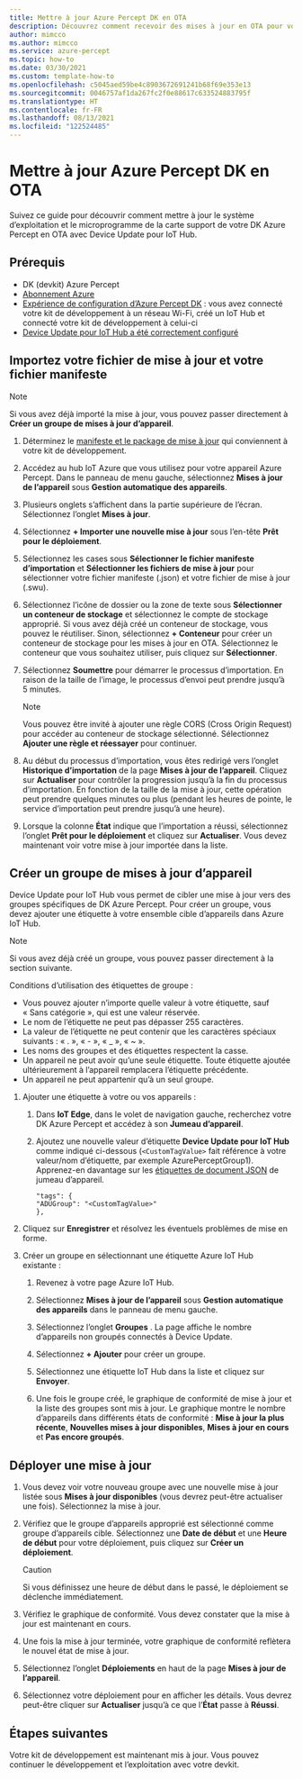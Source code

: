 ```yaml
---
title: Mettre à jour Azure Percept DK en OTA
description: Découvrez comment recevoir des mises à jour en OTA pour votre DK Azure Percept
author: mimcco
ms.author: mimcco
ms.service: azure-percept
ms.topic: how-to
ms.date: 03/30/2021
ms.custom: template-how-to
ms.openlocfilehash: c5045aed59be4c8903672691241b68f69e353e13
ms.sourcegitcommit: 0046757af1da267fc2f0e88617c633524883795f
ms.translationtype: HT
ms.contentlocale: fr-FR
ms.lasthandoff: 08/13/2021
ms.locfileid: "122524485"
---
```

# <a name="update-your-azure-percept-dk-using-over-the-air-ota-updates"></a>Mettre à jour Azure Percept DK en OTA

Suivez ce guide pour découvrir comment mettre à jour le système d’exploitation et le microprogramme de la carte support de votre DK Azure Percept en OTA avec Device Update pour IoT Hub.

## <a name="prerequisites"></a>Prérequis

- DK (devkit) Azure Percept
- [Abonnement Azure](https://azure.microsoft.com/free/)
- [Expérience de configuration d’Azure Percept DK](./quickstart-percept-dk-set-up.md) : vous avez connecté votre kit de développement à un réseau Wi-Fi, créé un IoT Hub et connecté votre kit de développement à celui-ci
- [Device Update pour IoT Hub a été correctement configuré](./how-to-set-up-over-the-air-updates.md)

## <a name="import-your-update-file-and-manifest-file"></a>Importez votre fichier de mise à jour et votre fichier manifeste

> [!NOTE]
> Si vous avez déjà importé la mise à jour, vous pouvez passer directement à **Créer un groupe de mises à jour d’appareil**.

1. Déterminez le [manifeste et le package de mise à jour](./how-to-select-update-package.md) qui conviennent à votre kit de développement.

1. Accédez au hub IoT Azure que vous utilisez pour votre appareil Azure Percept. Dans le panneau de menu gauche, sélectionnez **Mises à jour de l’appareil** sous **Gestion automatique des appareils**.

1. Plusieurs onglets s’affichent dans la partie supérieure de l’écran. Sélectionnez l’onglet **Mises à jour**.

1. Sélectionnez **+ Importer une nouvelle mise à jour** sous l’en-tête **Prêt pour le déploiement**.

1. Sélectionnez les cases sous **Sélectionner le fichier manifeste d’importation** et **Sélectionner les fichiers de mise à jour** pour sélectionner votre fichier manifeste (.json) et votre fichier de mise à jour (.swu).

1. Sélectionnez l’icône de dossier ou la zone de texte sous **Sélectionner un conteneur de stockage** et sélectionnez le compte de stockage approprié. Si vous avez déjà créé un conteneur de stockage, vous pouvez le réutiliser. Sinon, sélectionnez **+ Conteneur** pour créer un conteneur de stockage pour les mises à jour en OTA. Sélectionnez le conteneur que vous souhaitez utiliser, puis cliquez sur **Sélectionner**.

1. Sélectionnez **Soumettre** pour démarrer le processus d’importation. En raison de la taille de l’image, le processus d’envoi peut prendre jusqu’à 5 minutes.

    > [!NOTE]
    > Vous pouvez être invité à ajouter une règle CORS (Cross Origin Request) pour accéder au conteneur de stockage sélectionné. Sélectionnez **Ajouter une règle et réessayer** pour continuer.

1. Au début du processus d’importation, vous êtes redirigé vers l’onglet **Historique d’importation** de la page **Mises à jour de l’appareil**. Cliquez sur **Actualiser** pour contrôler la progression jusqu’à la fin du processus d’importation. En fonction de la taille de la mise à jour, cette opération peut prendre quelques minutes ou plus (pendant les heures de pointe, le service d’importation peut prendre jusqu’à une heure).

1. Lorsque la colonne **État** indique que l’importation a réussi, sélectionnez l’onglet **Prêt pour le déploiement** et cliquez sur **Actualiser**. Vous devez maintenant voir votre mise à jour importée dans la liste.

## <a name="create-a-device-update-group"></a>Créer un groupe de mises à jour d’appareil

Device Update pour IoT Hub vous permet de cibler une mise à jour vers des groupes spécifiques de DK Azure Percept. Pour créer un groupe, vous devez ajouter une étiquette à votre ensemble cible d’appareils dans Azure IoT Hub.

> [!NOTE]
> Si vous avez déjà créé un groupe, vous pouvez passer directement à la section suivante.

Conditions d’utilisation des étiquettes de groupe :

- Vous pouvez ajouter n’importe quelle valeur à votre étiquette, sauf « Sans catégorie », qui est une valeur réservée.
- Le nom de l’étiquette ne peut pas dépasser 255 caractères.
- La valeur de l’étiquette ne peut contenir que les caractères spéciaux suivants : « . »,  « - »,  « _ », « ~ ».
- Les noms des groupes et des étiquettes respectent la casse.
- Un appareil ne peut avoir qu’une seule étiquette. Toute étiquette ajoutée ultérieurement à l’appareil remplacera l’étiquette précédente.
- Un appareil ne peut appartenir qu’à un seul groupe.

1. Ajouter une étiquette à votre ou vos appareils :

    1. Dans **IoT Edge**, dans le volet de navigation gauche, recherchez votre DK Azure Percept et accédez à son **Jumeau d’appareil**.

    1. Ajoutez une nouvelle valeur d’étiquette **Device Update pour IoT Hub** comme indiqué ci-dessous (```<CustomTagValue>``` fait référence à votre valeur/nom d’étiquette, par exemple AzurePerceptGroup1). Apprenez-en davantage sur les [étiquettes de document JSON](../iot-hub/iot-hub-devguide-device-twins.md#device-twins) de jumeau d’appareil.

        ```
        "tags": {
        "ADUGroup": "<CustomTagValue>"
        },
        ```

1. Cliquez sur **Enregistrer** et résolvez les éventuels problèmes de mise en forme.

1. Créer un groupe en sélectionnant une étiquette Azure IoT Hub existante :

    1. Revenez à votre page Azure IoT Hub.

    1. Sélectionnez **Mises à jour de l’appareil** sous **Gestion automatique des appareils** dans le panneau de menu gauche.

    1. Sélectionnez l’onglet **Groupes** . La page affiche le nombre d’appareils non groupés connectés à Device Update.

    1. Sélectionnez **+ Ajouter** pour créer un groupe.

    1. Sélectionnez une étiquette IoT Hub dans la liste et cliquez sur **Envoyer**.

    1. Une fois le groupe créé, le graphique de conformité de mise à jour et la liste des groupes sont mis à jour. Le graphique montre le nombre d’appareils dans différents états de conformité : **Mise à jour la plus récente**, **Nouvelles mises à jour disponibles**, **Mises à jour en cours** et **Pas encore groupés**.

## <a name="deploy-an-update"></a>Déployer une mise à jour

1. Vous devez voir votre nouveau groupe avec une nouvelle mise à jour listée sous **Mises à jour disponibles** (vous devrez peut-être actualiser une fois). Sélectionnez la mise à jour.

1. Vérifiez que le groupe d’appareils approprié est sélectionné comme groupe d’appareils cible. Sélectionnez une **Date de début** et une **Heure de début** pour votre déploiement, puis cliquez sur **Créer un déploiement**.

    > [!CAUTION]
    > Si vous définissez une heure de début dans le passé, le déploiement se déclenche immédiatement.

1. Vérifiez le graphique de conformité. Vous devez constater que la mise à jour est maintenant en cours.

1. Une fois la mise à jour terminée, votre graphique de conformité reflètera le nouvel état de mise à jour.

1. Sélectionnez l’onglet **Déploiements** en haut de la page **Mises à jour de l’appareil**.

1. Sélectionnez votre déploiement pour en afficher les détails. Vous devrez peut-être cliquer sur **Actualiser** jusqu’à ce que l’**État** passe à **Réussi**.

## <a name="next-steps"></a>Étapes suivantes

Votre kit de développement est maintenant mis à jour. Vous pouvez continuer le développement et l’exploitation avec votre devkit.
